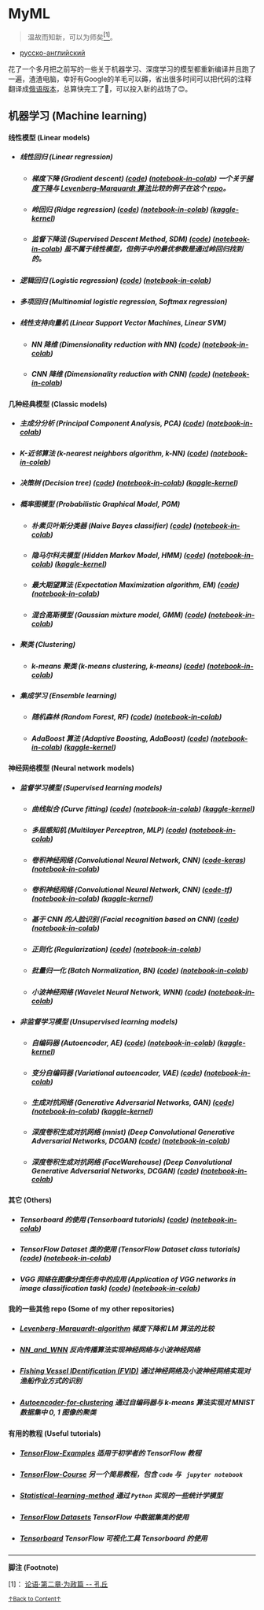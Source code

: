 # MyML

> 温故而知新，可以为师矣<a href='#fn1' name='fn1b'><sup>[1]</sup></a>。
- [русско-английский](README_RU.md)

花了一个多月把之前写的一些关于机器学习、深度学习的模型都重新编译并且跑了一遍，渣渣电脑，幸好有Google的羊毛可以薅，省出很多时间可以把代码的注释翻译成[俄语版本](README_RU.md)，总算快完工了🤣，可以投入新的战场了😊。  

## 机器学习 (Machine learning)

#### 线性模型 (Linear models)

- ##### 线性回归 (Linear regression)
    + ##### 梯度下降 (Gradient descent) ([code](codes/Linear_models/linear_regression.py)) ([notebook-in-colab](notebooks(colab)/Linear_models/linear_regression.ipynb)) 一个关于[梯度下降](https://en.wikipedia.org/wiki/Gradient_descent)与 [Levenberg–Marquardt 算法](https://en.wikipedia.org/wiki/Levenberg%E2%80%93Marquardt_algorithm)比较的例子在这个 [repo](https://github.com/jswanglp/Levenberg-Marquardt-algorithm/blob/master/README.pdf)。
    + ##### 岭回归 (Ridge regression) ([code](codes/Linear_models/RR.py)) ([notebook-in-colab](notebooks(colab)/Linear_models/RR.ipynb)) ([kaggle-kernel](https://www.kaggle.com/jswanglp/ridge-regression))
    + ##### 监督下降法 (Supervised Descent Method, SDM) ([code](codes/Linear_models/SDM.py)) ([notebook-in-colab](notebooks(colab)/Linear_models/SDM.ipynb)) 虽不属于线性模型，但例子中的最优参数是通过岭回归找到的。

- ##### 逻辑回归 (Logistic regression) ([code](codes/Linear_models/logistic_regression.py)) ([notebook-in-colab](notebooks(colab)/Linear_models/logistic_regression.ipynb))

- ##### 多项回归 (Multinomial logistic regression, Softmax regression)

- ##### 线性支持向量机 (Linear Support Vector Machines, Linear SVM)
  
    + ##### NN 降维 (Dimensionality reduction with NN) ([code](codes/Linear_models/linear_SVM.py)) ([notebook-in-colab](notebooks(colab)/Linear_models/linear_SVM.ipynb))
    + ##### CNN 降维 (Dimensionality reduction with CNN) ([code](codes/Linear_models/linear_SVM(CNN).py)) ([notebook-in-colab](notebooks(colab)/Linear_models/linear_SVM(CNN).ipynb))

#### 几种经典模型 (Classic models)

- ##### 主成分分析 (Principal Component Analysis, PCA) ([code](codes/Classic_models/PCA.py)) ([notebook-in-colab](notebooks(colab)/Classic_models/PCA.ipynb))

- ##### K-近邻算法 (k-nearest neighbors algorithm, k-NN) ([code](codes/Classic_models/KNN_main.py)) ([notebook-in-colab](notebooks(colab)/Classic_models/KNN.ipynb))

- ##### 决策树 (Decision tree) ([code](codes/Classic_models/Decision_tree.py)) ([notebook-in-colab](notebooks(colab)/Classic_models/Decision_tree.ipynb)) ([kaggle-kernel](https://www.kaggle.com/jswanglp/decision-tree))

- ##### 概率图模型 (Probabilistic Graphical Model, PGM)
    + ##### 朴素贝叶斯分类器 (Naive Bayes classifier) ([code](codes/Classic_models/NB.py)) ([notebook-in-colab](notebooks(colab)/Classic_models/NB.ipynb))
    + ##### 隐马尔科夫模型 (Hidden Markov Model, HMM) ([code](codes/Classic_models/HMM.py)) ([notebook-in-colab](notebooks(colab)/Classic_models/HMM.ipynb)) ([kaggle-kernel](https://www.kaggle.com/jswanglp/hmm-gaussian))
    + ##### 最大期望算法 (Expectation Maximization algorithm, EM) ([code](codes/Classic_models/EM.py)) ([notebook-in-colab](notebooks(colab)/Classic_models/EM.ipynb))
    + ##### 混合高斯模型 (Gaussian mixture model, GMM) ([code](codes/Classic_models/GMM.py)) ([notebook-in-colab](notebooks(colab)/Classic_models/GMM.ipynb))

- ##### 聚类 (Clustering)
    + ##### k-means 聚类 (k-means clustering, k-means) ([code](codes/Classic_models/kmeans.py)) ([notebook-in-colab](notebooks(colab)/Classic_models/kmeans.ipynb))

- ##### 集成学习 (Ensemble learning)
    + ##### 随机森林 (Random Forest, RF) ([code](codes/Classic_models/RF.py)) ([notebook-in-colab](notebooks(colab)/Classic_models/RF.ipynb))
    + ##### AdaBoost 算法 (Adaptive Boosting, AdaBoost) ([code](codes/Classic_models/Adaboost_main.py)) ([notebook-in-colab](notebooks(colab)/Classic_models/Adaboost.ipynb)) ([kaggle-kernel](https://www.kaggle.com/jswanglp/adaboost))

#### 神经网络模型 (Neural network models)

- ##### 监督学习模型 (Supervised learning models)
    + ##### 曲线拟合 (Curve fitting) ([code](codes/Neural_network_models/Supervised_learning_models/curve_fitting.py)) ([notebook-in-colab](notebooks(colab)/Neural_network_models/Supervised_learning_models/curve_fitting.ipynb)) ([kaggle-kernel](https://www.kaggle.com/jswanglp/curve-fitting))
    + ##### 多层感知机 (Multilayer Perceptron, MLP) ([code](codes/Neural_network_models/Supervised_learning_models/MLP.py)) ([notebook-in-colab](notebooks(colab)/Neural_network_models/Supervised_learning_models/MLP.ipynb))
    + ##### 卷积神经网络 (Convolutional Neural Network, CNN) ([code-keras](codes/Neural_network_models/Supervised_learning_models/CNN_keras.py)) ([notebook-in-colab](notebooks(colab)/Neural_network_models/Supervised_learning_models/CNN_keras.ipynb))
    + ##### 卷积神经网络 (Convolutional Neural Network, CNN) ([code-tf](codes/Neural_network_models/Supervised_learning_models/CNN_tf.py)) ([notebook-in-colab](notebooks(colab)/Neural_network_models/Supervised_learning_models/CNN_tf.ipynb)) ([kaggle-kernel](https://www.kaggle.com/jswanglp/cnn-tf))
    + ##### 基于 CNN 的人脸识别 (Facial recognition based on CNN) ([code](codes/Neural_network_models/Supervised_learning_models/Facial_recognition.py)) ([notebook-in-colab](notebooks(colab)/Neural_network_models/Supervised_learning_models/Facial_recognition.ipynb))
    + ##### 正则化 (Regularization) ([code](codes/Neural_network_models/Supervised_learning_models/Facial_recognition_l2.py)) ([notebook-in-colab](notebooks(colab)/Neural_network_models/Supervised_learning_models/Facial_recognition_l2.ipynb))
    + ##### 批量归一化 (Batch Normalization, BN) ([code](codes/Neural_network_models/Supervised_learning_models/Facial_recognition_bn.py)) ([notebook-in-colab](notebooks(colab)/Neural_network_models/Supervised_learning_models/Facial_recognition_bn.ipynb))
    + ##### 小波神经网络 (Wavelet Neural Network, WNN) ([code](codes/Neural_network_models/Supervised_learning_models/WNN.py)) ([notebook-in-colab](notebooks(colab)/Neural_network_models/Supervised_learning_models/WNN.ipynb))

- ##### 非监督学习模型 (Unsupervised learning models)
    + ##### 自编码器 (Autoencoder, AE) ([code](codes/Neural_network_models/Unsupervised_learning_models/AE.py)) ([notebook-in-colab](notebooks(colab)/Neural_network_models/Unsupervised_learning_models/AE.ipynb)) ([kaggle-kernel](https://www.kaggle.com/jswanglp/autoencoder))
    + ##### 变分自编码器 (Variational autoencoder, VAE) ([code](codes/Neural_network_models/Unsupervised_learning_models/VAE.py)) ([notebook-in-colab](notebooks(colab)/Neural_network_models/Unsupervised_learning_models/VAE.ipynb))
    + ##### 生成对抗网络 (Generative Adversarial Networks, GAN) ([code](codes/Neural_network_models/Unsupervised_learning_models/GAN.py)) ([notebook-in-colab](notebooks(colab)/Neural_network_models/Unsupervised_learning_models/GAN.ipynb)) ([kaggle-kernel](https://www.kaggle.com/jswanglp/gan-tf))
    + ##### 深度卷积生成对抗网络 (mnist) (Deep Convolutional Generative Adversarial Networks, DCGAN) ([code](codes/Neural_network_models/Unsupervised_learning_models/DCGAN.py)) ([notebook-in-colab](notebooks(colab)/Neural_network_models/Unsupervised_learning_models/DCGAN.ipynb))
    + ##### 深度卷积生成对抗网络 (FaceWarehouse) (Deep Convolutional Generative Adversarial Networks, DCGAN) ([code](codes/Neural_network_models/Unsupervised_learning_models/DCGAN_for_faces.py)) ([notebook-in-colab](notebooks(colab)/Neural_network_models/Unsupervised_learning_models/DCGAN_for_faces.ipynb))

#### 其它 (Others)

- ##### Tensorboard 的使用 (Tensorboard tutorials) ([code](codes/Others/tensorboard_tutorials.py)) ([notebook-in-colab](notebooks(colab)/Others/tensorboard_tutorials.ipynb))

- ##### TensorFlow Dataset 类的使用 (TensorFlow Dataset class tutorials) ([code](codes/Others/Dataset_tutorials.py)) ([notebook-in-colab](notebooks(colab)/Others/Dataset_tutorials.ipynb))

- ##### VGG 网络在图像分类任务中的应用 (Application of VGG networks in image classification task) ([code](codes/Others/VGG16.py)) ([notebook-in-colab](notebooks(colab)/Others/VGG16.ipynb))

#### 我的一些其他 repo (Some of my other repositories)

- ##### [Levenberg-Marquardt-algorithm](https://github.com/jswanglp/Levenberg-Marquardt-algorithm) 梯度下降和 LM 算法的比较

- ##### [NN_and_WNN](https://github.com/jswanglp/NN_and_WNN) 反向传播算法实现神经网络与小波神经网络

- ##### [Fishing Vessel IDentification (FVID)](https://github.com/jswanglp/FVID) 通过神经网络及小波神经网络实现对渔船作业方式的识别

- ##### [Autoencoder-for-clustering](https://github.com/jswanglp/Autoencoder-for-clustering) 通过自编码器与 k-means 算法实现对 MNIST 数据集中 0, 1 图像的聚类

#### 有用的教程 (Useful tutorials)

- ##### [TensorFlow-Examples](https://github.com/aymericdamien/TensorFlow-Examples) 适用于初学者的 TensorFlow 教程

- ##### [TensorFlow-Course](https://github.com/machinelearningmindset/TensorFlow-Course) 另一个简易教程，包含 `code` 与 ` jupyter notebook`

- ##### [Statistical-learning-method](https://github.com/wzyonggege/statistical-learning-method) 通过 `Python` 实现的一些统计学模型

- ##### [TensorFlow Datasets](https://github.com/tensorflow/datasets) TensorFlow 中数据集类的使用

- ##### [Tensorboard](https://github.com/tensorflow/tensorboard) TensorFlow 可视化工具 Tensorboard 的使用

-----
**脚注 (Footnote)**

<a name='fn1'>[1]</a>： [论语·第二章·为政篇 -- 孔丘](http://www.guoxue.com/book/lunyu/0002.htm)

<a href='#fn1b'><small>↑Back to Content↑</small></a>